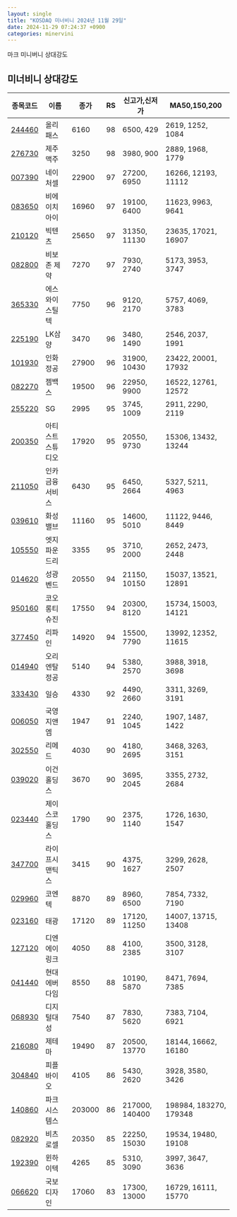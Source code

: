 ```yaml
---
layout: single
title: "KOSDAQ 미너비니 2024년 11월 29일"
date: 2024-11-29 07:24:37 +0900
categories: minervini
---
```

마크 미니버니 상대강도
## 미너비니 상대강도

|종목코드|이름|종가|RS|신고가,신저가|MA50,150,200|
|------|---|---|--|---------|------------|
|[244460](https://finance.daum.net/quotes/A244460)|올리패스|6160|98|6500, 429|2619, 1252, 1084|
|[276730](https://finance.daum.net/quotes/A276730)|제주맥주|3250|98|3980, 900|2889, 1968, 1779|
|[007390](https://finance.daum.net/quotes/A007390)|네이처셀|22900|97|27200, 6950|16266, 12193, 11112|
|[083650](https://finance.daum.net/quotes/A083650)|비에이치아이|16960|97|19100, 6400|11623, 9963, 9641|
|[210120](https://finance.daum.net/quotes/A210120)|빅텐츠|25650|97|31350, 11130|23635, 17021, 16907|
|[082800](https://finance.daum.net/quotes/A082800)|비보존 제약|7270|97|7930, 2740|5173, 3953, 3747|
|[365330](https://finance.daum.net/quotes/A365330)|에스와이스틸텍|7750|96|9120, 2170|5757, 4069, 3783|
|[225190](https://finance.daum.net/quotes/A225190)|LK삼양|3470|96|3480, 1490|2546, 2037, 1991|
|[101930](https://finance.daum.net/quotes/A101930)|인화정공|27900|96|31900, 10430|23422, 20001, 17932|
|[082270](https://finance.daum.net/quotes/A082270)|젬백스|19500|96|22950, 9900|16522, 12761, 12572|
|[255220](https://finance.daum.net/quotes/A255220)|SG|2995|95|3745, 1009|2911, 2290, 2119|
|[200350](https://finance.daum.net/quotes/A200350)|아티스트스튜디오|17920|95|20550, 9730|15306, 13432, 13244|
|[211050](https://finance.daum.net/quotes/A211050)|인카금융서비스|6430|95|6450, 2664|5327, 5211, 4963|
|[039610](https://finance.daum.net/quotes/A039610)|화성밸브|11160|95|14600, 5010|11122, 9446, 8449|
|[105550](https://finance.daum.net/quotes/A105550)|엣지파운드리|3355|95|3710, 2000|2652, 2473, 2448|
|[014620](https://finance.daum.net/quotes/A014620)|성광벤드|20550|94|21150, 10150|15037, 13521, 12891|
|[950160](https://finance.daum.net/quotes/A950160)|코오롱티슈진|17550|94|20300, 8120|15734, 15003, 14121|
|[377450](https://finance.daum.net/quotes/A377450)|리파인|14920|94|15500, 7790|13992, 12352, 11615|
|[014940](https://finance.daum.net/quotes/A014940)|오리엔탈정공|5140|94|5380, 2570|3988, 3918, 3698|
|[333430](https://finance.daum.net/quotes/A333430)|일승|4330|92|4490, 2660|3311, 3269, 3191|
|[006050](https://finance.daum.net/quotes/A006050)|국영지앤엠|1947|91|2240, 1045|1907, 1487, 1422|
|[302550](https://finance.daum.net/quotes/A302550)|리메드|4030|90|4180, 2695|3468, 3263, 3151|
|[039020](https://finance.daum.net/quotes/A039020)|이건홀딩스|3670|90|3695, 2045|3355, 2732, 2684|
|[023440](https://finance.daum.net/quotes/A023440)|제이스코홀딩스|1790|90|2375, 1140|1726, 1630, 1547|
|[347700](https://finance.daum.net/quotes/A347700)|라이프시맨틱스|3415|90|4375, 1627|3299, 2628, 2507|
|[029960](https://finance.daum.net/quotes/A029960)|코엔텍|8870|89|8960, 6500|7854, 7332, 7190|
|[023160](https://finance.daum.net/quotes/A023160)|태광|17120|89|17120, 11250|14007, 13715, 13408|
|[127120](https://finance.daum.net/quotes/A127120)|디엔에이링크|4050|88|4100, 2385|3500, 3128, 3107|
|[041440](https://finance.daum.net/quotes/A041440)|현대에버다임|8550|88|10190, 5870|8471, 7694, 7385|
|[068930](https://finance.daum.net/quotes/A068930)|디지털대성|7540|87|7830, 5620|7383, 7104, 6921|
|[216080](https://finance.daum.net/quotes/A216080)|제테마|19490|87|20500, 13770|18144, 16662, 16180|
|[304840](https://finance.daum.net/quotes/A304840)|피플바이오|4105|86|5430, 2620|3928, 3580, 3426|
|[140860](https://finance.daum.net/quotes/A140860)|파크시스템스|203000|86|217000, 140400|198984, 183270, 179348|
|[082920](https://finance.daum.net/quotes/A082920)|비츠로셀|20350|85|22250, 15030|19534, 19480, 19108|
|[192390](https://finance.daum.net/quotes/A192390)|윈하이텍|4265|85|5310, 3090|3997, 3647, 3636|
|[066620](https://finance.daum.net/quotes/A066620)|국보디자인|17060|83|17300, 13000|16729, 16111, 15770|


